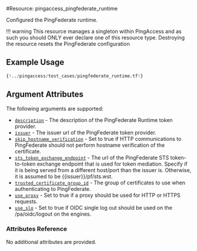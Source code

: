 #Resource: pingaccess_pingfederate_runtime

Configured the PingFederate runtime.

!!! warning
    This resource manages a singleton within PingAccess and as such you should ONLY ever declare one of this resource type. Destroying the resource resets the PingFederate configuration

## Example Usage
```terraform
{!../pingaccess/test_cases/pingfederate_runtime.tf!}
```

## Argument Attributes

The following arguments are supported:

- [`description`](#description) - The description of the PingFederate Runtime token provider.
- [`issuer`](#issuer) - The issuer url of the PingFederate token provider.
- [`skip_hostname_verification`](#skip_hostname_verification) - Set to true if HTTP communications to PingFederate should not perform hostname verification of the certificate.
- [`sts_token_exchange_endpoint`](#sts_token_exchange_endpoint) -  The url of the PingFederate STS token-to-token exchange endpoint that is used for token mediation. Specify if it is being served from a different host/port than the issuer is. Otherwise, it is assumed to be {{issuer}}/pf/sts.wst.
- [`trusted_certificate_group_id`](#trusted_certificate_group_id) - The group of certificates to use when authenticating to PingFederate.
- [`use_proxy`](#use_proxy) - Set to true if a proxy should be used for HTTP or HTTPS requests.
- [`use_slo`](#use_slo) - Set to true if OIDC single log out should be used on the /pa/oidc/logout on the engines.

### Attributes Reference

No additional attributes are provided.
